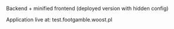 Backend + minified frontend (deployed version with hidden config)

Application live at: test.footgamble.woost.pl
